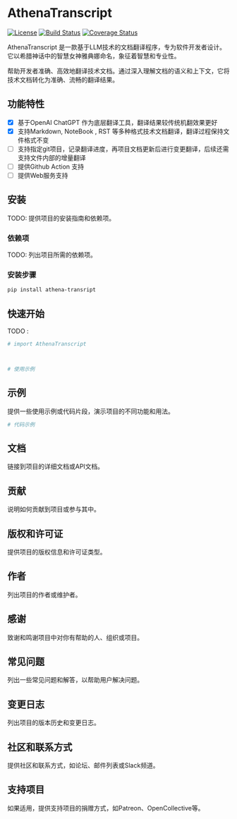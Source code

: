 # AthenaTranscript

[![License](https://img.shields.io/badge/license-MIT-blue.svg)](https://opensource.org/licenses/MIT)
[![Build Status](https://travis-ci.org/your_username/project_name.svg?branch=master)](https://travis-ci.org/your_username/project_name)
[![Coverage Status](https://coveralls.io/repos/github/your_username/project_name/badge.svg?branch=master)](https://coveralls.io/github/your_username/project_name?branch=master)

AthenaTranscript 是一款基于LLM技术的文档翻译程序，专为软件开发者设计。它以希腊神话中的智慧女神雅典娜命名，象征着智慧和专业性。

帮助开发者准确、高效地翻译技术文档。通过深入理解文档的语义和上下文，它将技术文档转化为准确、流畅的翻译结果。


## 功能特性

- [x] 基于OpenAI ChatGPT 作为底层翻译工具，翻译结果较传统机翻效果更好
- [x] 支持Markdown, NoteBook , RST 等多种格式技术文档翻译，翻译过程保持文件格式不变
- [ ] 支持指定git项目，记录翻译进度，再项目文档更新后进行变更翻译，后续还需支持文件内部的增量翻译
- [ ] 提供Github Action 支持
- [ ] 提供Web服务支持
 
## 安装

TODO: 提供项目的安装指南和依赖项。

### 依赖项

TODO: 列出项目所需的依赖项。

### 安装步骤



```bash
pip install athena-transript
```

## 快速开始

TODO :
```python
# import AthenaTranscript



# 使用示例
```

## 示例

提供一些使用示例或代码片段，演示项目的不同功能和用法。

```python
# 代码示例
```

## 文档

链接到项目的详细文档或API文档。

## 贡献

说明如何贡献到项目或参与其中。

## 版权和许可证

提供项目的版权信息和许可证类型。

## 作者

列出项目的作者或维护者。

## 感谢

致谢和鸣谢项目中对你有帮助的人、组织或项目。

## 常见问题

列出一些常见问题和解答，以帮助用户解决问题。

## 变更日志

列出项目的版本历史和变更日志。

## 社区和联系方式

提供社区和联系方式，如论坛、邮件列表或Slack频道。

## 支持项目

如果适用，提供支持项目的捐赠方式，如Patreon、OpenCollective等。
